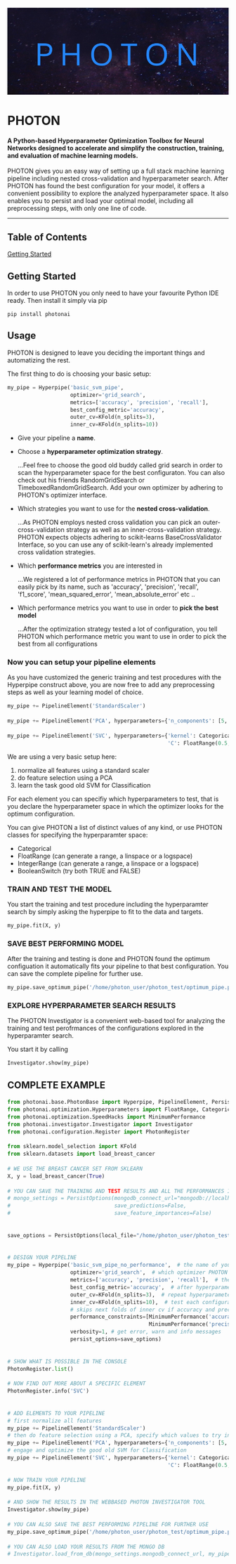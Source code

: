 ![PHOTON LOGO](PhotonLogo.jpg "PHOTON Logo")

# PHOTON
#### A **P**ython-based **H**yperparameter **O**ptimization **To**olbox for **N**eural Networks designed to accelerate and simplify the construction, training, and evaluation of machine learning models.

PHOTON gives you an easy way of setting up a full stack machine learning pipeline including
nested cross-validation and hyperparameter search. After PHOTON has found the best configuration
for your model, it offers a convenient possibility to explore the analyzed hyperparameter space.
It also enables you to persist and load your optimal model, including all preprocessing steps,
with only one line of code.


---

## Table of Contents
[Getting Started](#markdown-header-getting-started)


## Getting Started
In order to use PHOTON you only need to have your favourite Python IDE ready.
Then install it simply via pip
```
pip install photonai
```

## Usage

PHOTON is designed to leave you deciding the important things and automatizing the rest.

The first thing to do is choosing your basic setup:

```python
my_pipe = Hyperpipe('basic_svm_pipe',
                    optimizer='grid_search',
                    metrics=['accuracy', 'precision', 'recall'],
                    best_config_metric='accuracy',
                    outer_cv=KFold(n_splits=3),
                    inner_cv=KFold(n_splits=10))
```


- Give your pipeline a **name**.

- Choose a **hyperparameter optimization strategy**.

  ...Feel free to choose the good old buddy called grid search in order to scan
  the hyperparameter space for the best configuraton. You can also check out his friends
  RandomGridSearch or TimeboxedRandomGridSearch. Add your own optimizer
  by adhering to PHOTON's optimizer interface.

- Which strategies you want to use for the **nested cross-validation**.

  ...As PHOTON employs nested cross validation you can pick an outer-cross-validation strategy as
  well as an inner-cross-validation strategy. PHOTON expects objects adhering to scikit-learns
  BaseCrossValidator Interface, so you can use any of scikit-learn's
  already implemented cross validation strategies.

- Which **performance metrics** you are interested in

  ...We registered a lot of performance metrics in PHOTON that you can easily
  pick by its name, such as 'accuracy', 'precision', 'recall', 'f1_score',
  'mean_squared_error', 'mean_absolute_error' etc ..


- Which performance metrics you want to use in order to **pick the best model**

  ...After the optimization strategy tested a lot of configuration, you tell PHOTON
  which performance metric you want to use in order to pick the best from all
  configurations

### Now you can setup your pipeline elements
As you have customized the generic training and test procedures
with the Hyperpipe construct above, you are now free to add any
preprocessing steps as well as your learning model of choice.

```python
my_pipe += PipelineElement('StandardScaler')

my_pipe += PipelineElement('PCA', hyperparameters={'n_components': [5, 10, None]}, test_disabled=True)

my_pipe += PipelineElement('SVC', hyperparameters={'kernel': Categorical(['rbf', 'linear']),
                                                   'C': FloatRange(0.5, 2, "linspace", num=5)})
```

We are using a very basic setup here:
1. normalize all features using a standard scaler
2. do feature selection using a PCA
3. learn the task good old SVM for Classification


For each element you can specifiy which hyperparameters to test, that is
you declare the hyperparameter space in which the optimizer looks for the
optimum configuration.

You can give PHOTON a list of distinct values of any kind, or use
PHOTON classes for specifying the hyperparamter space:
- Categorical
- FloatRange (can generate a range, a linspace or a logspace)
- IntegerRange (can generate a range, a linspace or a logspace)
- BooleanSwitch (try both TRUE and FALSE)

### TRAIN AND TEST THE MODEL

You start the training and test procedure including the hyperparamter search
by simply asking the hyperpipe to fit to the data and targets.

```python
my_pipe.fit(X, y)
```


### SAVE BEST PERFORMING MODEL

After the training and testing is done and PHOTON found the optimum
configuation it automatically fits your pipeline to that best configuration.
You can save the complete pipeline for further use.

```python
my_pipe.save_optimum_pipe('/home/photon_user/photon_test/optimum_pipe.photon')
```


### EXPLORE HYPERPARAMETER SEARCH RESULTS

The PHOTON Investigator is a convenient web-based tool for analyzing the training
and test perofrmances of the configurations explored in the hyperparamter search.

You start it by calling
```python
Investigator.show(my_pipe)
```



## COMPLETE EXAMPLE

```python
from photonai.base.PhotonBase import Hyperpipe, PipelineElement, PersistOptions
from photonai.optimization.Hyperparameters import FloatRange, Categorical
from photonai.optimization.SpeedHacks import MinimumPerformance
from photonai.investigator.Investigator import Investigator
from photonai.configuration.Register import PhotonRegister

from sklearn.model_selection import KFold
from sklearn.datasets import load_breast_cancer

# WE USE THE BREAST CANCER SET FROM SKLEARN
X, y = load_breast_cancer(True)

# YOU CAN SAVE THE TRAINING AND TEST RESULTS AND ALL THE PERFORMANCES IN THE MONGODB
# mongo_settings = PersistOptions(mongodb_connect_url="mongodb://localhost:27017/photon_db",
#                                 save_predictions=False,
#                                 save_feature_importances=False)


save_options = PersistOptions(local_file="/home/photon_user/photon_test/test_item.p")


# DESIGN YOUR PIPELINE
my_pipe = Hyperpipe('basic_svm_pipe_no_performance',  # the name of your pipeline
                    optimizer='grid_search',  # which optimizer PHOTON shall use
                    metrics=['accuracy', 'precision', 'recall'],  # the performance metrics of your interest
                    best_config_metric='accuracy',  # after hyperparameter search, the metric declares the winner config
                    outer_cv=KFold(n_splits=3),  # repeat hyperparameter search three times
                    inner_cv=KFold(n_splits=10),  # test each configuration ten times respectively
                    # skips next folds of inner cv if accuracy and precision in first fold are below 0.96.
                    performance_constraints=[MinimumPerformance('accuracy', 0.96),
                                             MinimumPerformance('precision', 0.96)],
                    verbosity=1, # get error, warn and info messages
                    persist_options=save_options)


# SHOW WHAT IS POSSIBLE IN THE CONSOLE
PhotonRegister.list()

# NOW FIND OUT MORE ABOUT A SPECIFIC ELEMENT
PhotonRegister.info('SVC')


# ADD ELEMENTS TO YOUR PIPELINE
# first normalize all features
my_pipe += PipelineElement('StandardScaler')
# then do feature selection using a PCA, specify which values to try in the hyperparameter search
my_pipe += PipelineElement('PCA', hyperparameters={'n_components': [5, 10, None]}, test_disabled=True)
# engage and optimize the good old SVM for Classification
my_pipe += PipelineElement('SVC', hyperparameters={'kernel': Categorical(['rbf', 'linear']),
                                                   'C': FloatRange(0.5, 2, "linspace", num=5)})

# NOW TRAIN YOUR PIPELINE
my_pipe.fit(X, y)

# AND SHOW THE RESULTS IN THE WEBBASED PHOTON INVESTIGATOR TOOL
Investigator.show(my_pipe)

# YOU CAN ALSO SAVE THE BEST PERFORMING PIPELINE FOR FURTHER USE
my_pipe.save_optimum_pipe('/home/photon_user/photon_test/optimum_pipe.photon')

# YOU CAN ALSO LOAD YOUR RESULTS FROM THE MONGO DB
# Investigator.load_from_db(mongo_settings.mongodb_connect_url, my_pipe.name)
```